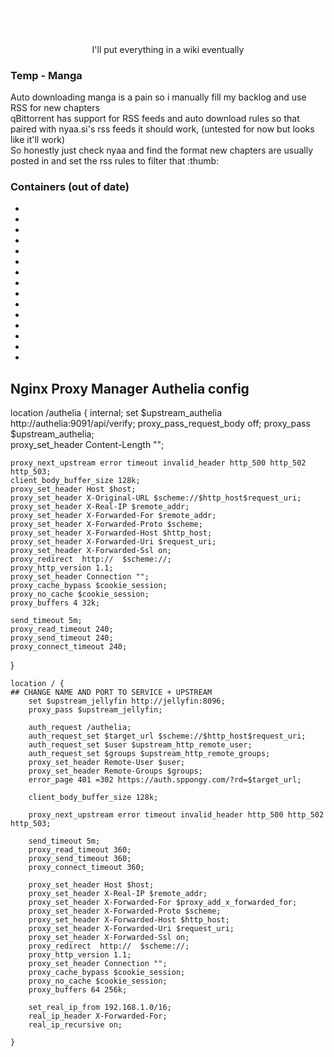 <a style="color:white" href="https://sppongy.com"><h1 align="center"><sup>S</sup>ppongy<sub>.com</sub></h1></a>
<p align="center"> I'll put everything in a wiki eventually</p>

### Temp - Manga
Auto downloading manga is a pain so i manually fill my backlog and use RSS for new chapters  
qBittorrent has support for RSS feeds and auto download rules so that paired with nyaa.si's rss feeds it should work, (untested for now but looks like it'll work)  
So honestly just check nyaa and find the format new chapters are usually posted in and set the rss rules to filter that :thumb:  

### Containers (out of date)
- <a style="color:white" href="https://github.com/NginxProxyManager/nginx-proxy-manager">Nginx Proxy Manager</a>
- <a style="color:white" href="https://github.com/linuxserver/docker-wireguard">Wireguard</a>
- <a style="color:white" href="https://github.com/dani-garcia/vaultwarden">Vaultwarden</a>
- <a style="color:white" href="https://github.com/jellyfin/jellyfin">Jellyfin</a>
- <a style="color:white" href="https://github.com/Fallenbagel/jellyseerr">Jellyseerr</a>
- <a style="color:white" href="https://github.com/Kareadita/Kavita">Kavita</a>
- <a style="color:white" href="https://github.com/Sonarr/Sonarr">Sonarr</a>
- <a style="color:white" href="https://github.com/Radarr/Radarr/">Radarr</a>
- <a style="color:white" href="https://github.com/Prowlarr/Prowlarr">Prowlarr</a>
- <a style="color:white" href="https://github.com/morpheus65535/bazarr">Bazarr</a>
- <a style="color:white" href="https://github.com/kiranshila/Doplarr">Doplarr</a>
- <a style="color:white" href="https://github.com/qbittorrent/qBittorrent">qBittorrent</a>
- <a style="color:white" href="https://github.com/sabnzbd/sabnzbd">SABnzbd</a>
- <a style="color:white" href="https://github.com/go-gitea/gitea">Gitea</a>
- <a style="color:white" href="https://github.com/benphelps/homepage">Homepage</a>

## Nginx Proxy Manager Authelia config
location /authelia {
    internal;
    set $upstream_authelia http://authelia:9091/api/verify;
    proxy_pass_request_body off;
    proxy_pass $upstream_authelia;    
    proxy_set_header Content-Length "";
 
    proxy_next_upstream error timeout invalid_header http_500 http_502 http_503;
    client_body_buffer_size 128k;
    proxy_set_header Host $host;
    proxy_set_header X-Original-URL $scheme://$http_host$request_uri;
    proxy_set_header X-Real-IP $remote_addr;
    proxy_set_header X-Forwarded-For $remote_addr; 
    proxy_set_header X-Forwarded-Proto $scheme;
    proxy_set_header X-Forwarded-Host $http_host;
    proxy_set_header X-Forwarded-Uri $request_uri;
    proxy_set_header X-Forwarded-Ssl on;
    proxy_redirect  http://  $scheme://;
    proxy_http_version 1.1;
    proxy_set_header Connection "";
    proxy_cache_bypass $cookie_session;
    proxy_no_cache $cookie_session;
    proxy_buffers 4 32k;
 
    send_timeout 5m;
    proxy_read_timeout 240;
    proxy_send_timeout 240;
    proxy_connect_timeout 240;
}
 
    location / {
	## CHANGE NAME AND PORT TO SERVICE + UPSTREAM
        set $upstream_jellyfin http://jellyfin:8096;  
        proxy_pass $upstream_jellyfin;
 
		auth_request /authelia;
		auth_request_set $target_url $scheme://$http_host$request_uri;
		auth_request_set $user $upstream_http_remote_user;
		auth_request_set $groups $upstream_http_remote_groups;
		proxy_set_header Remote-User $user;
		proxy_set_header Remote-Groups $groups;
		error_page 401 =302 https://auth.sppongy.com/?rd=$target_url; 
 
		client_body_buffer_size 128k;
 
		proxy_next_upstream error timeout invalid_header http_500 http_502 http_503;
 
		send_timeout 5m;
		proxy_read_timeout 360;
		proxy_send_timeout 360;
		proxy_connect_timeout 360;
 
		proxy_set_header Host $host;
		proxy_set_header X-Real-IP $remote_addr;
		proxy_set_header X-Forwarded-For $proxy_add_x_forwarded_for;
		proxy_set_header X-Forwarded-Proto $scheme;
		proxy_set_header X-Forwarded-Host $http_host;
		proxy_set_header X-Forwarded-Uri $request_uri;
		proxy_set_header X-Forwarded-Ssl on;
		proxy_redirect  http://  $scheme://;
		proxy_http_version 1.1;
		proxy_set_header Connection "";
		proxy_cache_bypass $cookie_session;
		proxy_no_cache $cookie_session;
		proxy_buffers 64 256k;
 
		set_real_ip_from 192.168.1.0/16;
		real_ip_header X-Forwarded-For;
		real_ip_recursive on;
 
    }
